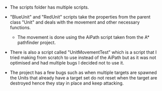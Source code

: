 - The scripts folder has multiple scripts.

- "BlueUnit" and "RedUnit" scripts take the properties from the parent class "Unit" and deals with the movement and other necessary functions.
	- The movement is done using the AiPath script taken from the A* pathfinder project.

- There is also a script called "UnitMovementTest" which is a script that I tried making from scratch to use instead of the AiPath but as 
  it was not optimised and had multiple bugs I decided not to use it.

- The project has a few bugs such as when multiple targets are spawned the Units that already have a target set do not reset when the target 
  are destroyed hence they stay in place and keep attacking.

